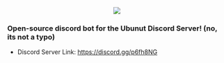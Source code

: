 
<center><img src="https://cdn.discordapp.com/attachments/724424681762979922/738152809626730556/tux2.png"></img></center>


### Open-source discord bot for the Ubunut Discord Server! (no, its not a typo) 
- Discord Server Link: https://discord.gg/p6fh8NG
